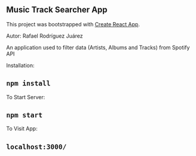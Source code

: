 ## Music Track Searcher App

This project was bootstrapped with [Create React App](https://github.com/facebook/create-react-app).

Autor: Rafael Rodríguez Juárez

An application used to filter data (Artists, Albums and Tracks) from Spotify API

Installation:

## `npm install`  

To Start Server:

## `npm start`  

To Visit App:

## `localhost:3000/`  




